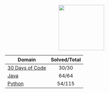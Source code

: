 <p align="center">
    <a href="https://www.hackerrank.com/_clfm_">
        <img height=150 src="https://github.com/clfm/HackerRank/tree/master/images/hackerrank-logo.jpg">
    </a>
</p>


| Domain                                                                                            | Solved/Total |
|---------------------------------------------------------------------------------------------------|:------------:|
| [30 Days of Code](https://github.com/clfm/HackerRank/blob/master/30%20Days%20of%20Code/README.md) |     30/30    |
| [Java](https://github.com/clfm/HackerRank/tree/master/Java)                                       |     64/64    |
| [Python](https://github.com/clfm/HackerRank/tree/master/Python)                                   |    54/115    |
